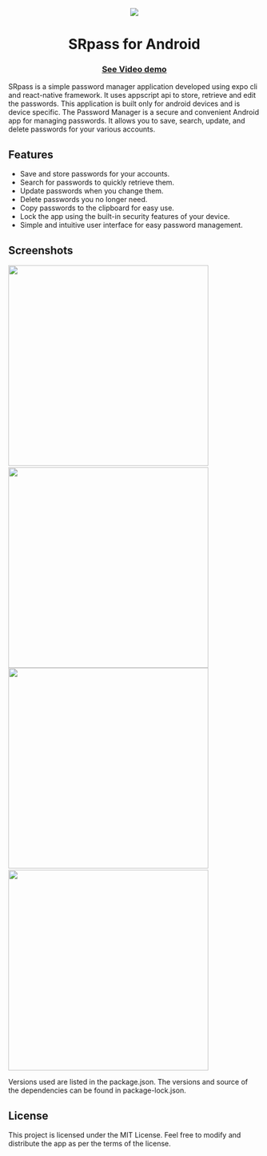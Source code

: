 <p align="center">
    <img src="./ui/secure-icon.png" />
</p>

<h1 align="center">
    SRpass for Android
</h1> 

<h3 align="center">
<a href="https://youtu.be/O2BMTajYNWo">See Video demo</a>
  </h3>
SRpass is a simple password manager application developed using expo cli and react-native framework. It uses appscript api to store, retrieve and edit the passwords. This application is built only for android devices and is device specific. The Password Manager is a secure and convenient Android app for managing passwords. It allows you to save, search, update, and delete passwords for your various accounts. 

## Features
* Save and store passwords for your accounts.
* Search for passwords to quickly retrieve them.
* Update passwords when you change them.
* Delete passwords you no longer need.
* Copy passwords to the clipboard for easy use.
* Lock the app using the built-in security features of your device.
* Simple and intuitive user interface for easy password management.

## Screenshots
<img src="ui/save.jpg" width="400px">&nbsp;&nbsp;&nbsp;&nbsp;<img src="ui/search.jpg" width="400px">
<br>
<img src="ui/edit.jpg" width="400px">&nbsp;&nbsp;&nbsp;&nbsp;<img src="ui/delete.jpg" width="400px">

Versions used are listed in the package.json. The versions and source of the dependencies can be found in package-lock.json.
## License
This project is licensed under the MIT License. Feel free to modify and distribute the app as per the terms of the license.
